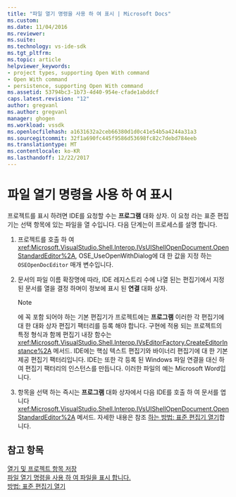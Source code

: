 ```yaml
---
title: "파일 열기 명령을 사용 하 여 표시 | Microsoft Docs"
ms.custom: 
ms.date: 11/04/2016
ms.reviewer: 
ms.suite: 
ms.technology: vs-ide-sdk
ms.tgt_pltfrm: 
ms.topic: article
helpviewer_keywords:
- project types, supporting Open With command
- Open With command
- persistence, supporting Open With command
ms.assetid: 53794bc3-1b73-4d40-954e-cfade1abddcf
caps.latest.revision: "12"
author: gregvanl
ms.author: gregvanl
manager: ghogen
ms.workload: vssdk
ms.openlocfilehash: a1631632a2ceb66380d1d0c41e54b5a4244a31a3
ms.sourcegitcommit: 32f1a690fc445f9586d53698fc82c7debd784eeb
ms.translationtype: MT
ms.contentlocale: ko-KR
ms.lasthandoff: 12/22/2017
---
```

# <a name="displaying-files-by-using-the-open-with-command"></a>파일 열기 명령을 사용 하 여 표시
프로젝트를 표시 하려면 IDE를 요청할 수는 **프로그램** 대화 상자. 이 요청 라는 표준 편집기는 선택 항목에 있는 파일을 열 수입니다. 다음 단계는이 프로세스를 설명 합니다.  
  
1.  프로젝트를 호출 하 여 <xref:Microsoft.VisualStudio.Shell.Interop.IVsUIShellOpenDocument.OpenStandardEditor%2A>, OSE_UseOpenWithDialog에 대 한 값을 지정 하는 `OSEOpenDocEditor` 매개 변수입니다.  
  
2.  문서의 파일 이름 확장명에 따라, IDE 레지스트리 수에 나열 된는 편집기에서 지정 된 문서를 열을 결정 하며이 정보에 표시 된 **연결** 대화 상자.  
  
    > [!NOTE]
    >  에 꼭 포함 되어야 하는 기본 편집기가 프로젝트에는 **프로그램** 이러한 각 편집기에 대 한 대화 상자 편집기 팩터리를 등록 해야 합니다. 구현에 적용 되는 프로젝트의 특정 형식과 함께 편집기 내장 함수는 <xref:Microsoft.VisualStudio.Shell.Interop.IVsEditorFactory.CreateEditorInstance%2A> 메서드. IDE에는 핵심 텍스트 편집기와 바이너리 편집기에 대 한 기본 제공 편집기 팩터리입니다. IDE는 또한 각 등록 된 Windows 파일 연결을 대신 하 여 편집기 팩터리의 인스턴스를 만듭니다. 이러한 파일의 예는 Microsoft Word입니다.  
  
3.  항목을 선택 하는 즉시는 **프로그램** 대화 상자에서 다음 IDE를 호출 하 여 문서를 엽니다 <xref:Microsoft.VisualStudio.Shell.Interop.IVsUIShellOpenDocument.OpenStandardEditor%2A> 메서드. 자세한 내용은 참조 [하는 방법: 표준 편집기 열기](../../extensibility/how-to-open-standard-editors.md)합니다.  
  
## <a name="see-also"></a>참고 항목  
 [열기 및 프로젝트 항목 저장](../../extensibility/internals/opening-and-saving-project-items.md)   
 [파일 열기 명령을 사용 하 여 파일을 표시 합니다.](../../extensibility/internals/displaying-files-by-using-the-open-file-command.md)   
 [방법: 표준 편집기 열기](../../extensibility/how-to-open-standard-editors.md)